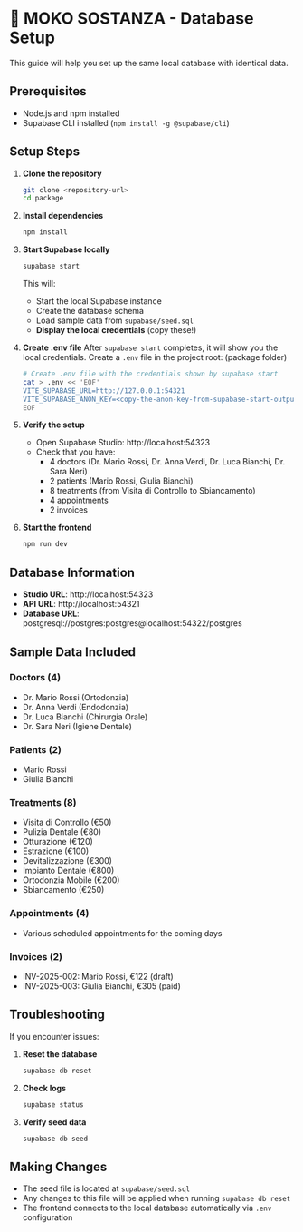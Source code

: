 # 🏥 MOKO SOSTANZA - Database Setup

This guide will help you set up the same local database with identical data.

## Prerequisites

- Node.js and npm installed
- Supabase CLI installed (`npm install -g @supabase/cli`)

## Setup Steps

1. **Clone the repository**
   ```bash
   git clone <repository-url>
   cd package
   ```

2. **Install dependencies**
   ```bash
   npm install
   ```

3. **Start Supabase locally**
   ```bash
   supabase start
   ```
   
   This will:
   - Start the local Supabase instance
   - Create the database schema
   - Load sample data from `supabase/seed.sql`
   - **Display the local credentials** (copy these!)

4. **Create .env file**
   After `supabase start` completes, it will show you the local credentials. Create a `.env` file in the project root: (package folder)
   ```bash
   # Create .env file with the credentials shown by supabase start
   cat > .env << 'EOF'
   VITE_SUPABASE_URL=http://127.0.0.1:54321
   VITE_SUPABASE_ANON_KEY=<copy-the-anon-key-from-supabase-start-output>
   EOF
   ```

5. **Verify the setup**
   - Open Supabase Studio: http://localhost:54323
   - Check that you have:
     - 4 doctors (Dr. Mario Rossi, Dr. Anna Verdi, Dr. Luca Bianchi, Dr. Sara Neri)
     - 2 patients (Mario Rossi, Giulia Bianchi)
     - 8 treatments (from Visita di Controllo to Sbiancamento)
     - 4 appointments
     - 2 invoices

5. **Start the frontend**
   ```bash
   npm run dev
   ```

## Database Information

- **Studio URL**: http://localhost:54323
- **API URL**: http://localhost:54321
- **Database URL**: postgresql://postgres:postgres@localhost:54322/postgres

## Sample Data Included

### Doctors (4)
- Dr. Mario Rossi (Ortodonzia)
- Dr. Anna Verdi (Endodonzia)
- Dr. Luca Bianchi (Chirurgia Orale)
- Dr. Sara Neri (Igiene Dentale)

### Patients (2)
- Mario Rossi
- Giulia Bianchi

### Treatments (8)
- Visita di Controllo (€50)
- Pulizia Dentale (€80)
- Otturazione (€120)
- Estrazione (€100)
- Devitalizzazione (€300)
- Impianto Dentale (€800)
- Ortodonzia Mobile (€200)
- Sbiancamento (€250)

### Appointments (4)
- Various scheduled appointments for the coming days

### Invoices (2)
- INV-2025-002: Mario Rossi, €122 (draft)
- INV-2025-003: Giulia Bianchi, €305 (paid)

## Troubleshooting

If you encounter issues:

1. **Reset the database**
   ```bash
   supabase db reset
   ```

2. **Check logs**
   ```bash
   supabase status
   ```

3. **Verify seed data**
   ```bash
   supabase db seed
   ```

## Making Changes

- The seed file is located at `supabase/seed.sql`
- Any changes to this file will be applied when running `supabase db reset`
- The frontend connects to the local database automatically via `.env` configuration
